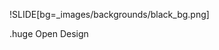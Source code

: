 !SLIDE[bg=_images/backgrounds/black_bg.png]

.huge <span class="teal">Open</span> <span class="white">Design</span>
